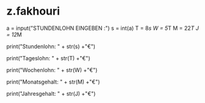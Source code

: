 # z.fakhouri

a = input("STUNDENLOHN EINGEBEN :")
s = int(a)
T = 8*s
W = 5*T
M = 22*T
J = 12*M

print("Stundenlohn: " + str(s) +"€")

print("Tageslohn: " + str(T) +"€")

print("Wochenlohn: " + str(W) +"€")

print("Monatsgehalt: " + str(M) +"€")

print("Jahresgehalt: " + str(J) +"€")
